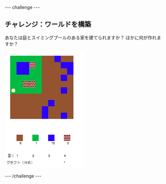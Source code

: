 \--- challenge \---

## チャレンジ：ワールドを構築

あなたは庭とスイミングプールのある家を建てられますか？ ほかに何が作れますか？

![スクリーンショット](images/craft-build-example.png)

\--- /challenge \---